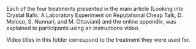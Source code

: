 Each of the four treatments presented in the main article (Looking into Crystal Balls: A Laboratory Experiment on Reputational Cheap Talk, D. Meloso, S. Nunnari, and M. Ottaviani) and the online appendix, was explained to participants using an instructions video.

Video titles in this folder correspond to the treatment they were used for.
